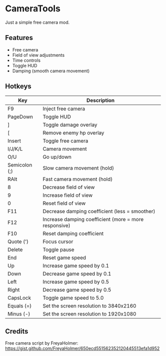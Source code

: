 # CameraTools

Just a simple free camera mod.

## Features

 - Free camera
 - Field of view adjustments
 - Time controls
 - Toggle HUD
 - Damping (smooth camera movement)

## Hotkeys
| Key | Description |
|--|--|
| F9 | Inject free camera |
| PageDown | Toggle HUD
| ] | Toggle damage overlay
| [ | Remove enemy hp overlay
| Insert | Toggle free camera
| I/J/K/L | Camera movement
| O/U | Go up/down
| Semicolon (;) | Slow camera movement (hold)
| RAlt | Fast camera movement (hold)
| 8 | Decrease field of view
| 9 | Increase field of view
| 0 | Reset field of view
| F11 | Decrease damping coefficient (less = smoother)
| F12 | Increase damping coefficient (more = more responsive)
| F10 | Reset damping coefficient
| Quote (') | Focus cursor
| Delete | Toggle pause
| End | Reset game speed
| Up | Increase game speed by 0.1
| Down | Decrease game speed by 0.1
| Left | Increase game speed by 0.5
| Right | Decrease game speed by 0.5
| CapsLock | Toggle game speed to 5.0
| Equals (=) | Set the screen resolution to 3840x2160
| Minus (-) | Set the screen resolution to 1920x1080

## Credits
Free camera script by FreyaHolmer: https://gist.github.com/FreyaHolmer/650ecd551562352120445513efa1d952
